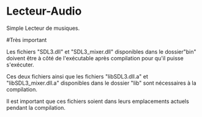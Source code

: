 # Lecteur-Audio
Simple Lecteur de musiques.

#Très important

Les fichiers "SDL3.dll" et "SDL3_mixer.dll" disponibles
dans le dossier"bin" doivent être
à côté de l'exécutable après
compilation pour qu'il puisse s'exécuter.

Ces deux fichiers ainsi que les fichiers
"libSDL3.dll.a" et "libSDL3_mixer.dll.a"
disponibles dans le dossier "lib" 
sont nécessaires à la compilation.

Il est important que ces fichiers 
soient dans leurs emplacements 
actuels pendant la compilation.
